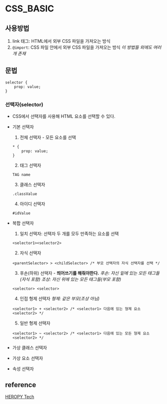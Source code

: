 # CSS_BASIC

## 사용방법
1. link 태그: HTML에서 외부 CSS 파일을 가져오는 방식
2. ```@import```: CSS 파일 안에서 외부 CSS 파일을 가져오는 방식
_이 방법들 외에도 여러 개 존재_

## 문법
```
selector {
    prop: value;
}
```

### 선택자(selector)
- CSS에서 선택자를 사용해 HTML 요소를 선택할 수 있다.
- 기본 선택자
  1. 전체 선택자 - 모든 요소를 선택 
    ```
    * {
        prop: value;
    }
    ```

  2. 태그 선택자
    ```
    TAG name 
    ```

  3. 클래스 선택자
    ```
    .classValue
    ```
  
  4. 아이디 선택자
    ```
    #idValue
    ```

- 복합 선택자
  1. 일치 선택자: 선택자 두 개를 모두 만족하는 요소를 선택
   ```
   <selector1><selector2>
   ``` 
  2. 자식 선택자
    ```
    <parentSelector> > <childSelector> /* 부모 선택자의 자식 선택자를 선택 */
    ```
  3. 후손(하위) 선택자 - __띄어쓰기를 해줘야한다.__
    _후손: 자신 밑에 있는 모든 태그들(자식 포함)_
    _조상: 자신 위에 있는 모든 태그들(부모 포함)_
    ```
    <selector> <selector> 
    ```
  4. 인접 형제 선택자
  _형제: 같은 부모(조상 아님)_
  ```
  <selector1> + <selector2> /* <selector1> 다음에 있는 형제 요소 <selector2> */
  ```
  5. 일반 형제 선택자
   ```
   <selector1> ~ <selector2> /* <selector1> 다음에 있는 모든 형제 요소 <selector2> */
   ```

- 가상 클래스 선택자

- 가상 요소 선택자

- 속성 선택자


## reference 
[HEROPY Tech](https://heropy.blog/)